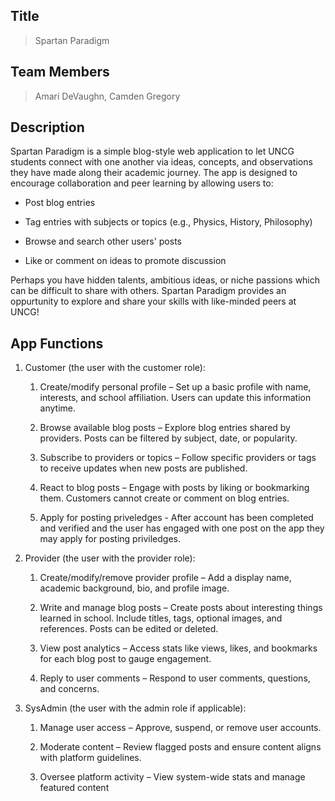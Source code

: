 ## Title
> Spartan Paradigm

## Team Members
> Amari DeVaughn, Camden Gregory

## Description 
Spartan Paradigm is a simple blog-style web application to let UNCG students
connect with one another via ideas, concepts, and observations
they have made along their academic journey. The app is designed to 
encourage collaboration and peer learning by allowing users to:

- Post blog entries

- Tag entries with subjects or topics (e.g., Physics, History, Philosophy)

- Browse and search other users' posts

- Like or comment on ideas to promote discussion

Perhaps you have hidden talents, ambitious ideas, or niche passions which can be difficult
to share with others. Spartan Paradigm provides an oppurtunity to explore and share your skills
with like-minded peers at UNCG! 

## App Functions

1. Customer (the user with the customer role):
   
   1. Create/modify personal profile – Set up a basic profile with name, interests, and school affiliation. Users can update this information anytime.

   2. Browse available blog posts – Explore blog entries shared by providers. Posts can be filtered by subject, date, or popularity.

   3. Subscribe to providers or topics – Follow specific providers or tags to receive updates when new posts are published.

   4. React to blog posts – Engage with posts by liking or bookmarking them. Customers cannot create or comment on blog entries.

   5. Apply for posting priveledges - After account has been completed and verified and the user has engaged with one post on the app they may apply for posting priviledges. 


2. Provider (the user with the provider role):
   
    1. Create/modify/remove provider profile – Add a display name, academic background, bio, and profile image.

    2. Write and manage blog posts – Create posts about interesting things learned in school. Include titles, tags, optional images, and references. Posts can be edited or deleted. 

    3. View post analytics – Access stats like views, likes, and bookmarks for each blog post to gauge engagement.

    4. Reply to user comments – Respond to user comments, questions, and concerns. 

3. SysAdmin (the user with the admin role if applicable):
    
    1. Manage user access – Approve, suspend, or remove user accounts.

    2. Moderate content – Review flagged posts and ensure content aligns with platform guidelines.

    3. Oversee platform activity – View system-wide stats and manage featured content


